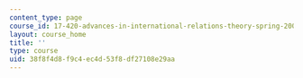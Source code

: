```yaml
---
content_type: page
course_id: 17-420-advances-in-international-relations-theory-spring-2003
layout: course_home
title: ''
type: course
uid: 38f8f4d8-f9c4-ec4d-53f8-df27108e29aa
---
```


